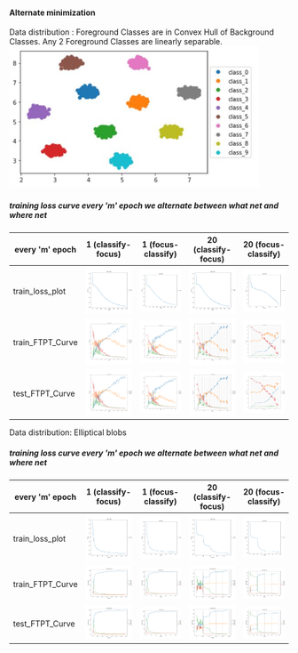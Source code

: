 #### Alternate minimization

Data distribution : Foreground Classes are in Convex Hull of Background Classes. Any 2 Foreground Classes are linearly separable.
<img src= type4_data.JPG width="450"> 

##### training loss curve every 'm' epoch we alternate between what net and where net
 | every 'm' epoch   |   1 (classify-focus)  | 1 (focus-classify)  |  20 (classify-focus) | 20 (focus-classify) |
 | ---   |   ------- | --- |---|----|
 | train_loss_plot   | <img src= ./what_where/train_loss_every_1_plot.png width="400">   | <img src= ./where_what/train_loss_every_1_plot.png width="400"> |  <img src= ./what_where/train_loss_every_20_plot.png width="400"> | <img src= ./where_what/train_loss_every_20_plot.png width="400"> |
 | train_FTPT_Curve  | <img src= ./what_where/train_analysis_every_1.png width="400">  | <img src= ./where_what/train_analysis_every_1.png width="400">  | <img src= ./what_where/train_analysis_every_20.png width="400">  | <img src= ./where_what/train_analysis_every_20.png width="400">  |
 | test_FTPT_Curve   | <img src= ./what_where/test_analysis_every_1.png width="400">    | <img src= ./where_what/test_analysis_every_1.png width="400">   |<img src= ./what_where/test_analysis_every_20.png width="400">   | <img src= ./where_what/test_analysis_every_20.png width="400">   |
 
 
 Data distribution: Elliptical blobs 
 
 ##### training loss curve every 'm' epoch we alternate between what net and where net
 | every 'm' epoch   |   1 (classify-focus)  | 1 (focus-classify)  |  20 (classify-focus) | 20 (focus-classify) |
 | ---   |   ------- | --- |---|----|
 | train_loss_plot   | <img src= ./what_where_blob/train_loss_every_1_plot.png width="400">   | <img src= ./where_what_blob/train_loss_every_1_plot.png width="400"> |  <img src= ./what_where_blob/train_loss_every_20_plot.png width="400"> | <img src= ./where_what_blob/train_loss_every_20_plot.png width="400"> |
 | train_FTPT_Curve  | <img src= ./what_where_blob/train_analysis_every_1.png width="400">  | <img src= ./where_what_blob/train_analysis_every_1.png width="400">  | <img src= ./what_where_blob/train_analysis_every_20.png width="400">  | <img src= ./where_what_blob/train_analysis_every_20.png width="400">  |
 | test_FTPT_Curve   | <img src= ./what_where_blob/test_analysis_every_1.png width="400">    | <img src= ./where_what_blob/test_analysis_every_1.png width="400">   |<img src= ./what_where_blob/test_analysis_every_20.png width="400">   | <img src= ./where_what_blob/test_analysis_every_20.png width="400">   |




